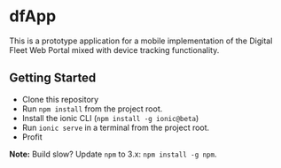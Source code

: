 # dfApp
This is a prototype application for a mobile implementation of the Digital Fleet Web Portal mixed with device tracking functionality.

## Getting Started

* Clone this repository
* Run `npm install` from the project root.
* Install the ionic CLI (`npm install -g ionic@beta`)
* Run `ionic serve` in a terminal from the project root.
* Profit

**Note:** Build slow? Update `npm` to 3.x: `npm install -g npm`.

